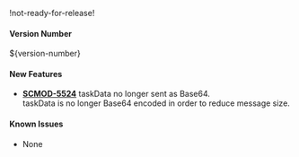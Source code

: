 !not-ready-for-release!

#### Version Number
${version-number}

#### New Features
- **[SCMOD-5524](https://portal.digitalsafe.net/browse/SCMOD-5524)** taskData no longer sent as Base64.  
    taskData is no longer Base64 encoded in order to reduce message size. 

#### Known Issues
- None
